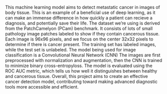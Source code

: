 This machine learning model aims to detect metastatic cancer in images of body tissue. This is an example of a beneficial use of deep learning, as it can make an immense difference in how quickly a patient can recieve a diagnosis, and potentially save their life. The dataset we’re using is derived from the PatchCamelyon (PCam) benchmark. It consists of lots of small pathology image patches labeled to show if they contain cancerous tissue. Each image is 96x96 pixels, and we focus on the center 32x32 pixels to determine if there is cancer present. The training set has labeled images, while the test set is unlabeled. The model being used for image classification is a Convolutional Neural Network (CNN) The images are first preprocessed with normalization and augmentation, then the CNN is trained to minimize binary cross-entropyloss. The model is evaluated using the ROC AUC metric, which tells us how well it distinguishes between healthy and cancerous tissue. Overall, this project aims to create an effective cancer detection model, contributing toward making advanced diagnostic tools more accessible and efficient.
